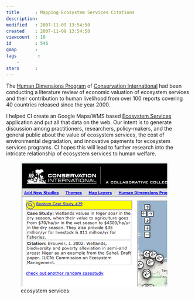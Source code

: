 ```yaml
---
title      : Mapping Ecosystem Services Citations
description: 
modified   : 2007-11-09 13:54:50
created    : 2007-11-09 13:54:50
viewcount  : 10
id         : 546
gmap       : 
tags        :
    - 
stars      : 
---
```


The [Human Dimensions Program](http://science.conservation.org/portal/server.pt?open=512&objID=432&mode=2&in_hi_userid=124186&cached=true) of [Conservation International](http://www.conservation.org/) had been conducting a literature review of economic valuation of ecosystem services and their contribution to human livelihood from over 100 reports covering 40 countries released since the year 2000. 

I helped CI create an Google Maps/WMS based [Ecosystem Services](http://ecoservices.eidesis.org/) application and put all that data on the web. Our intent is to generate discussion among practitioners, researchers, policy-makers, and the general public about the value of ecosystem services, the cost of environmental degradation, and innovative payments for ecosystem services programs. CI hopes this will lead to further research into the intricate relationship of ecosystem services to human welfare.

<figure>
    <img src="img/ecoservices.png">
    <figcaption>ecosystem services</figcaption>
</figure>